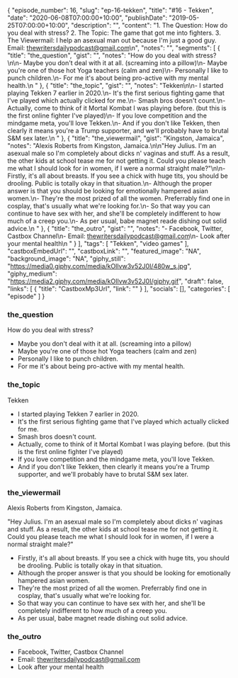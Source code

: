 {
	"episode_number": 16,
	"slug": "ep-16-tekken",
	"title": "#16 - Tekken",
	"date": "2020-06-08T07:00:00+10:00",
	"publishDate": "2019-05-25T07:00:00+10:00",
	"description": "",
	"content": "1. The Question: How do you deal with stress? 2. The Topic: The game that got me into fighters. 3. The Viewermail: I help an asexual man out because I'm just a good guy. Email: thewritersdailypodcast@gmail.com\n",
	"notes": "",
	"segments": [
		{
			"title": "the_question",
			"gist": "",
			"notes": "How do you deal with stress?\n\n- Maybe you don't deal with it at all. (screaming into a pillow)\n- Maybe you're one of those hot Yoga teachers (calm and zen)\n- Personally I like to punch children.\n- For me it's about being pro-active with my mental health.\n      "
		},
		{
			"title": "the_topic",
			"gist": "",
			"notes": "Tekken\n\n- I started playing Tekken 7 earlier in 2020.\n- It's the first serious fighting game that I've played which actually clicked for me.\n- Smash bros doesn't count.\n- Actually, come to think of it Mortal Kombat I was playing before. (but this is the first online fighter I've played)\n- If you love competition and the mindgame meta, you'll love Tekken.\n- And if you don't like Tekken, then clearly it means you're a Trump supporter, and we'll probably have to brutal S&M sex later.\n      "
		},
		{
			"title": "the_viewermail",
			"gist": "Kingston, Jamaica",
			"notes": "Alexis Roberts from Kingston, Jamaica.\n\n\"Hey Julius. I'm an asexual male so I'm completely about dicks n' vaginas and stuff. As a result, the other kids at school tease me for not getting it. Could you please teach me what I should look for in women, if I were a normal straight male?\"\n\n- Firstly, it's all about breasts. If you see a chick with huge tits, you should be drooling. Public is totally okay in that situation.\n- Although the proper answer is that you should be looking for emotionally hampered asian women.\n- They're the most prized of all the women. Preferrably find one in cosplay, that's usually what we're looking for.\n- So that way you can continue to have sex with her, and she'll be completely indifferent to how much of a creep you.\n- As per usual, babe magnet reade dishing out solid advice.\n      "
		},
		{
			"title": "the_outro",
			"gist": "",
			"notes": "- Facebook, Twitter, Castbox Channel\n- Email: thewritersdailypodcast@gmail.com\n- Look after your mental health\n      "
		}
	],
	"tags": [
		"Tekken",
		"video games"
	],
	"castboxEmbedUrl": "",
	"castboxLink": "",
	"featured_image": "NA",
	"background_image": "NA",
	"giphy_still": "https://media0.giphy.com/media/kOIlvw3v52J0I/480w_s.jpg",
	"giphy_medium": "https://media2.giphy.com/media/kOIlvw3v52J0I/giphy.gif",
	"draft": false,
	"links": [
		{
			"title": "CastboxMp3Url",
			"link": ""
		}
	],
	"socials": [],
	"categories": [
		"episode"
	]
}

### the_question

How do you deal with stress?

- Maybe you don't deal with it at all. (screaming into a pillow)
- Maybe you're one of those hot Yoga teachers (calm and zen)
- Personally I like to punch children.
- For me it's about being pro-active with my mental health.
      
### the_topic

Tekken

- I started playing Tekken 7 earlier in 2020.
- It's the first serious fighting game that I've played which actually clicked for me.
- Smash bros doesn't count.
- Actually, come to think of it Mortal Kombat I was playing before. (but this is the first online fighter I've played)
- If you love competition and the mindgame meta, you'll love Tekken.
- And if you don't like Tekken, then clearly it means you're a Trump supporter, and we'll probably have to brutal S&M sex later.
      
### the_viewermail

Alexis Roberts from Kingston, Jamaica.

"Hey Julius. I'm an asexual male so I'm completely about dicks n' vaginas and stuff. As a result, the other kids at school tease me for not getting it. Could you please teach me what I should look for in women, if I were a normal straight male?"

- Firstly, it's all about breasts. If you see a chick with huge tits, you should be drooling. Public is totally okay in that situation.
- Although the proper answer is that you should be looking for emotionally hampered asian women.
- They're the most prized of all the women. Preferrably find one in cosplay, that's usually what we're looking for.
- So that way you can continue to have sex with her, and she'll be completely indifferent to how much of a creep you.
- As per usual, babe magnet reade dishing out solid advice.
      
### the_outro

- Facebook, Twitter, Castbox Channel
- Email: thewritersdailypodcast@gmail.com
- Look after your mental health
      
